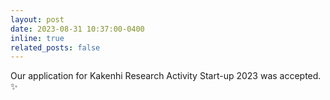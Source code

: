 ```yaml
---
layout: post
date: 2023-08-31 10:37:00-0400
inline: true
related_posts: false
---
```


Our application for Kakenhi Research Activity Start-up 2023 was accepted. :sparkles:

